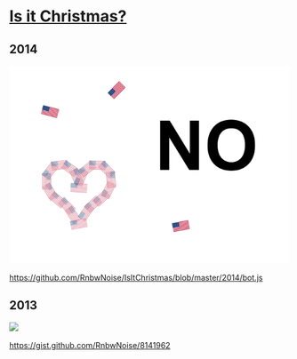 # [Is it Christmas?](https://github.com/isitchristmas)

## 2014

![](https://github.com/RnbwNoise/IsItChristmas/blob/master/2014/screenshot.png)

https://github.com/RnbwNoise/IsItChristmas/blob/master/2014/bot.js

## 2013

![](https://konklone.com/assets/images/blog/iic-2013/hearttttt.png)

https://gist.github.com/RnbwNoise/8141962